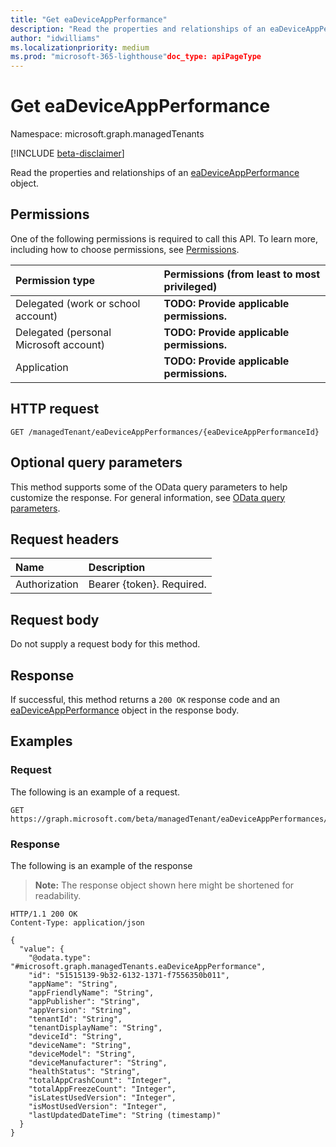 ```yaml
---
title: "Get eaDeviceAppPerformance"
description: "Read the properties and relationships of an eaDeviceAppPerformance object."
author: "idwilliams"
ms.localizationpriority: medium
ms.prod: "microsoft-365-lighthouse"doc_type: apiPageType
---
```


# Get eaDeviceAppPerformance
Namespace: microsoft.graph.managedTenants

[!INCLUDE [beta-disclaimer](../../includes/beta-disclaimer.md)]

Read the properties and relationships of an [eaDeviceAppPerformance](../resources/managedtenants-eadeviceappperformance.md) object.

## Permissions
One of the following permissions is required to call this API. To learn more, including how to choose permissions, see [Permissions](/graph/permissions-reference).

|Permission type|Permissions (from least to most privileged)|
|:---|:---|
|Delegated (work or school account)|**TODO: Provide applicable permissions.**|
|Delegated (personal Microsoft account)|**TODO: Provide applicable permissions.**|
|Application|**TODO: Provide applicable permissions.**|

## HTTP request

<!-- {
  "blockType": "ignored"
}
-->
``` http
GET /managedTenant/eaDeviceAppPerformances/{eaDeviceAppPerformanceId}
```

## Optional query parameters
This method supports some of the OData query parameters to help customize the response. For general information, see [OData query parameters](/graph/query-parameters).

## Request headers
|Name|Description|
|:---|:---|
|Authorization|Bearer {token}. Required.|

## Request body
Do not supply a request body for this method.

## Response

If successful, this method returns a `200 OK` response code and an [eaDeviceAppPerformance](../resources/managedtenants-eadeviceappperformance.md) object in the response body.

## Examples

### Request
The following is an example of a request.
<!-- {
  "blockType": "request",
  "name": "get_eadeviceappperformance"
}
-->
``` http
GET https://graph.microsoft.com/beta/managedTenant/eaDeviceAppPerformances/{eaDeviceAppPerformanceId}
```


### Response
The following is an example of the response
>**Note:** The response object shown here might be shortened for readability.
<!-- {
  "blockType": "response",
  "truncated": true,
  "@odata.type": "microsoft.graph.managedTenants.eaDeviceAppPerformance"
}
-->
``` http
HTTP/1.1 200 OK
Content-Type: application/json

{
  "value": {
    "@odata.type": "#microsoft.graph.managedTenants.eaDeviceAppPerformance",
    "id": "51515139-9b32-6132-1371-f7556350b011",
    "appName": "String",
    "appFriendlyName": "String",
    "appPublisher": "String",
    "appVersion": "String",
    "tenantId": "String",
    "tenantDisplayName": "String",
    "deviceId": "String",
    "deviceName": "String",
    "deviceModel": "String",
    "deviceManufacturer": "String",
    "healthStatus": "String",
    "totalAppCrashCount": "Integer",
    "totalAppFreezeCount": "Integer",
    "isLatestUsedVersion": "Integer",
    "isMostUsedVersion": "Integer",
    "lastUpdatedDateTime": "String (timestamp)"
  }
}
```

